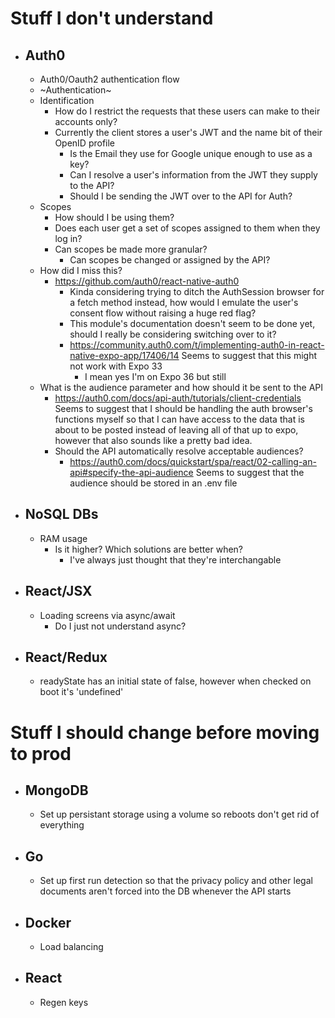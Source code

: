 # Stuff I don't understand
 * ## Auth0
   * Auth0/Oauth2 authentication flow
   * ~Authentication~
   * Identification
     - How do I restrict the requests that these users can make to their accounts only?
     - Currently the client stores a user's JWT and the name bit of their OpenID profile
       - Is the Email they use for Google unique enough to use as a key?
       - Can I resolve a user's information from the JWT they supply to the API?
       - Should I be sending the JWT over to the API for Auth?
   * Scopes
     - How should I be using them?
     - Does each user get a set of scopes assigned to them when they log in?
     - Can scopes be made more granular? 
       - Can scopes be changed or assigned by the API?
   * How did I miss this?
     - https://github.com/auth0/react-native-auth0
       - Kinda considering trying to ditch the AuthSession browser for a fetch method instead, how would I emulate the user's consent flow without raising a huge red flag?
       - This module's documentation doesn't seem to be done yet, should I really be considering switching over to it?
       - https://community.auth0.com/t/implementing-auth0-in-react-native-expo-app/17406/14 Seems to suggest that this might not work with Expo 33
         - I mean yes I'm on Expo 36 but still
   * What is the audience parameter and how should it be sent to the API
     - https://auth0.com/docs/api-auth/tutorials/client-credentials Seems to suggest that I should be handling the auth browser's functions myself so that I can have access to the data that is about to be posted instead of leaving all of that up to expo, however that also sounds like a pretty bad idea.
     - Should the API automatically resolve acceptable audiences?
       - https://auth0.com/docs/quickstart/spa/react/02-calling-an-api#specify-the-api-audience Seems to suggest that the audience should be stored in an .env file


 * ## NoSQL DBs
   * RAM usage
     - Is it higher? Which solutions are better when? 
       - I've always just thought that they're interchangable

 * ## React/JSX
   * Loading screens via async/await
     - Do I just not understand async?

 * ## React/Redux
   * readyState has an initial state of false, however when checked on boot it's 'undefined'

# Stuff I should change before moving to prod
 * ## MongoDB
   * Set up persistant storage using a volume so reboots don't get rid of everything
 * ## Go
   * Set up first run detection so that the privacy policy and other legal documents aren't forced into the DB whenever the API starts
 * ## Docker
   * Load balancing
 * ## React
   * Regen keys
